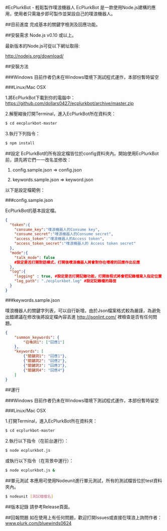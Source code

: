 #EcPlurkBot - 輕鬆製作噗浪機器人
EcPlurkBot 是一款使用Node.js建構的應用，使用者只需幾步即可製作並架設自己的噗浪機器人。

##目前進度
完成基本的關鍵字檢測及回應功能。

##安裝需求
Node.js v0.10 或以上。

最新版本的Node.js可從以下網址取得: 

http://nodejs.org/download/

##安裝方法

###Windows
目前作者仍未在Windows環境下測試程式運作，本部份暫時留空

###Linux/Mac OSX

1.將EcPlurkBot下載到你的電腦中：
https://github.com/dollars0427/ecplurkbot/archive/master.zip

2.解壓縮後打開Terminal，進入EcPlurkBot所在資料夾：

```bash
$ cd eecplurkbot-master
```
3.執行下列指令：

```bash
$ npm install
```

##設定
EcPlurkBot的所有設定檔皆位於config資料夾內。開始使用EcPlurkBot前，請先將它們一一改名並修改：

1. config.sample.json => config.json

2. keywords.sample.json => keyword.json

以下是設定檔範例：

###config.sample.json

EcPlurkBot的基本設定檔。

```json
{
  "token":{
    "consume_key":"噗浪機器人的Consume key",
    "consume_secret":"噗浪機器人的Consume secret",
    "access_token":"噗浪機器人的Access token",
    "access_token_secret":"噗浪機器人的 Access token secret"
  },
  "mode":{
    "talk_mode": false 
    #設定是否打開對話模式，打開後噗浪機器人將會對你在噗裡的回應作出反應
  },
  "log":{
    "logging" : true, #設定是否打開記錄功能，打開後程式將會把記錄檔寫入指定位置
    "log_path": "./ecplurkbot.log" #設定記錄檔的路徑
  }
}
```

###keywords.sample.json

噗浪機器人的關鍵字列表，可以自行新增。由於Json檔案格式較為嚴謹，為避免出錯建議在修改後將設定檔內容丟進 http://jsonlint.com/ 裡檢查是否有任何問題。

```json
{
	"summon_keywords": {
		"召喚詞1": ["回應1"]
	},
	"keywords": [
		{"關鍵詞1": "回應1"},
		{"關鍵詞2": "回應2"},
		{"關鍵詞3": "回應3"},
		{"關鍵詞4": "回應4"}
	]
}
```

##運行

###Windows
目前作者仍未在Windows環境下測試程式運作，本部份暫時留空

###Linux/Mac OSX

1.打開Terminal，進入EcPlurkBot所在資料夾：

```bash
$ cd ecplurkbot-master
```

2.執行以下指令（在前台運行）：

```bash
$ node ecplurkbot.js
```

或執行以下指令（在背景中運行）：

```bash
$ node ecplurkbot.js &
```

##單元測試
本應用可使用Nodeunit進行單元測試，所有的測試檔皆位於test資料夾內。

```bash
$ nodeunit [測試檔檔名]
```

##版本記錄
請參考Release頁面。

##回報問題
如在使用上有任何問題，歡迎打開Issues或直接在噗浪上詢問作者：
www.plurk.com/bluewinds0624
